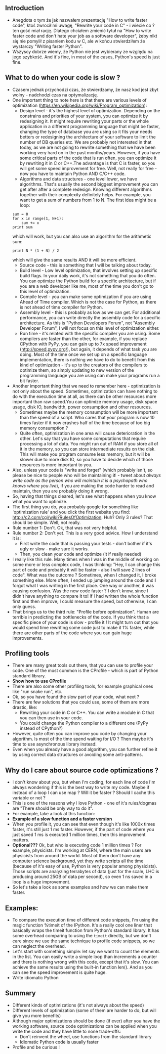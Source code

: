 ## Introduction
* Anegdota o tym że jak nazwałem prezentację "How to write faster code", ktoś zwrocił mi uwagę, "Rewrite your code in C" - i wiecie co ? ten gość miał rację. Dlatego chciałem zmienić tytuł na "How to write faster code and don't hate your job as a software developer", żeby nikt się nie pomylił z pisaniem kodu w C, ale w końcu stwierdziłem że wystarczy "Writing faster Python".
* Wszyscy dobrze wiemy, że Python nie jest wybierany ze względu na jego szybkość. And it's fine, in most of the cases, Python's speed is just fine.

## What to do when your code is slow ?
* Czasem jednak przychodzi czas, że stwierdzamy, że nasz kod jest zbyt wolny - nadchodzi czas na optymalizację.
* One important thing to note here is that there are various levels of optimization (https://en.wikipedia.org/wiki/Program_optimization):
    - Design level - it's the highest level of optimization. Depending on the constrains and priorities of your system, you can optimize it by redesigning it. It might require rewriting your parts or the whole application in a different programming language that might be faster, changing the type of database you are using so it fits your needs betters or redesigning the architecture of your software to limit the number of DB queries etc. We are probably not interested in that today, as we are not going to rewrite something that we have been working very hard on in the past months/years. However, if you have some critical parts of the code that is run often, you can optimize it by rewriting it in C or C++.The advantage is that C is faster, so you will get some speed improvement for free. Well, not really for free - now you have to maintain Python AND C/C++ code.
    - Algorithms and data structures - one level lower, we have algorithms. That's usually the second biggest improvement you can get after after a complete redesign. Knowing different algorithms together with their complexity definitely helps. For example, you want to get a sum of numbers from 1 to N. The first idea might be a loop:
    ```
    sum = 0
    for x in range(1, N+1):
        sum += x
    print sum
    ```
    which will work, but you can also use an algorithm for the arithmetic sum:
    ```
    print N * (1 + N) / 2
    ```
    which will give the same results AND it will be more efficient.
    - Source code - this is something that I will be talking about today.
    - Build level - Low level optimization, that involves setting up specific build flags. In your daily work, it's not something that you do often. You can optimize the Python build for a specific architecture, but if you are a web developer like me, most of the time you don't go to this level of optimization.
    - Compile level - you can make some optimization if you are using Ahead of Time compiler. Which is not the case for Python, as there is not ahead of time compiler for Python.
    - Assembly level - this is probably as low as we can get. For additional performance, you can write directly the assembly code for a specific architecture. As this is "Python Developers Forum", not "Assembly Developer Forum", I will not focus on this level of optimization either.
    - Run time - it's related with the specific compiler you are using. Some compilers are faster than the other, for example, if you replace CPython with PyPy, you can gain up to 7x speed improvement (http://speed.pypy.org/), but again, it depends of what task you are doing. Most of the time once we set up on a specific language implementation, there is nothing we have to do to benefit from this kind of optimization - it's up to the creators of the compilers to optimize them, so simply updating to new version of the programming language you are using can make your programs run a bit faster.
* Another important thing that we need to remember here - optimization is not only about the speed. Sometimes, optimization can have nothing to do with the execution time at all, as there can be other resources more important than raw speed.You can optimize memory usage, disk space usage, disk IO, bandwidth, power consumption and other resources.
    + Sometimes maybe the memory consumption will be more important than the speed of a script. Who cares that your program is now 10 times faster if it now crashes half of the time because of too big memory consumption ?
    + Quite often, optimization in one area will cause deterioration in the other. Let's say that you have some computations that require processing a lot of data. You might run out of RAM if you store all of it in the memory, so you can store intermediate results on the disk. This will make you program consume less memory, but it will be slower due to more disk IO, so you have to decide which of those resources is more important to you.
* Also, unless your code is "write and forget" (which probably isn't, so please be nice to people who will be maintaining it! - tweet about _always write code as the person who will maintain it is a psychopath who knows where you live_), if you are making the code harder to read and maintain, then you are probably doing it wrong.
* So, having that things cleared, let's see what happens when you know what you want to optimize.
* The first thing you do, you probably google for something like 'optimization rule' and you click the first website you find: http://c2.com/cgi/wiki?RulesOfOptimization. Huh? Only 3 rules? That should be simple. Well, not really.
* Rule number 1: Don't. Ok, that was not very helpful.
* Rule number 2: Don't yet. This is a very good advice. How I understand it is:
    + First write the code that is passing your tests - don't bother if it's ugly or slow - make sure it works.
    + Then, you clean your code and optimize (it if really needed)
* I really like this rule. Many times when I was in the middle of working on some more or less complex code, I was thinking: "Hey, I can change this part of code and probably it will be faster - also I will save 2 lines of code". What was the outcome ? Sometimes, when I changed it, I broke something else. More often, I ended up jumping around the code and I forgot what I was writing in the first place. One way or another, it was causing confusion. Was the new code faster ? I don't know, since I didn't have anything to compare it to! If I had written the whole function first and then improve, I could measure the speed, but otherwise, I can only guess.
* That brings us to the third rule: "Profile before optimization". Human are terrible in predicting the bottlenecks of the code. If you think that a specific piece of your code is slow - profile it ! It might turn out that you would spend time rewriting some code just to make it 1% faster, while there are other parts of the code where you can gain huge improvements.

## Profiling tools

* There are many great tools out there, that you can use to profile your code. One of the most common is the CProfile - which is part of Python standard library.
* **Show how to use CProfile**
* There are also some other profiling tools, for example graphical ones like "run snake run", etc.
* Ok, so you have found the slow part of your code, what next ?
* There are few solutions that you could use, some of them are more drastic, like:
    + Rewriting your code in C or C++. You can write a module in C that you can then use in your code.
    + You could change the Python compiler to a different one (PyPy instead of CPython?)
* However, quite often you can improve you code by changing your algorithm. Is most of the time spend waiting for I/O ? Then maybe it's time to use asynchronous library instead.
* Even when you already have a good algorithm, you can further refine it by using correct data structures or avoiding some anti-patterns.

## Why do I care about source code optimizations ?
* I don't know about you, but when I'm coding, for each line of code I'm always wondering if this is the best way to write my code. Maybe if instead of a loop I can use map ? Will it be faster ? Should I cache this variable or not ?
* This is one of the reasons why I love Python - one of it's rules/dogmas are "There should be only way to do it".
* For example, take a look at this function:
* **Example of a slow function and a faster version**
* When you profile it, you can see that even though it's like 1000x times faster, it's still just 1 ms faster. However, if the part of code where you just saved 1 ms is executed 1 million times, then this improvement matters.
* **Optional???** Ok, but who is executing code 1 million times ? For example, physicists. I'm working at CERN, where the main users are physicists from around the world. Most of them don't have any computer science background, yet they write scripts all the time (because of it's easy of use, Python is very popular among physicists). Those scripts are analyzing terrabytes of data (just for the scale, LHC is producing around 25GB of data per second), so even 1 ns saved in a loop is a huge improvement.
* So let's take a look as some examples and how we can make them faster.

## Examples:
* To compare the execution time of different code snippets, I'm using the magic function %timeit of the IPython. It's a really cool one liner that basically wraps the timeit function from Python's standard library. It has some overhead comparing to using the `timeit` directly, but we don't care since we use the same technique to profile code snippets, so we can neglect the overhead.
* Let's start with something simple: let say we want to count the elements in the list. You can easily write a simple loop than increments a counter and there is nothing wrong with this code, except that it's slow. You can achieve the same results using the built-in function len(). And as you can see the speed improvement is quite huge.
* Write idiomatic Python

## Summary
* Different kinds of optimizations (it's not always about the speed)
* Different levels of optimization (some of them are harder to do, but will give you more benefits)
* Although major optimizations should be done (if ever) after you have the working software, source code optimizations can be applied when you write the code and they have little to none trade-offs:
    - Don't reinvent the wheel, use functions from the standard library
    - Idiomatic Python code is usually faster
* Profile and be curious !